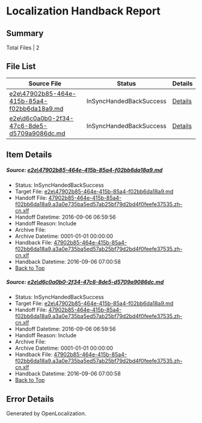 # <a name='report-top'></a> Localization Handback Report

## Summary
 Total Files | 2

## File List
 Source File | Status | Details 
 ----------- | ------ | ------- 
 [e2e\47902b85-464e-415b-85a4-f02bb6da18a9.md](https://github.com/OpenLocalizationTestOrg/ol-test0/blob/75618b0b456dd8e51f367c38288adfd2cac354f6/e2e/47902b85-464e-415b-85a4-f02bb6da18a9.md) | InSyncHandedBackSuccess | [Details](#3ac595bd1d8ca3412756c1b2e34ae5aa3b677f0e1)
 [e2e\d6c0a0b0-2f34-47c6-8de5-d5709a9086dc.md](https://github.com/OpenLocalizationTestOrg/ol-test0/blob/75618b0b456dd8e51f367c38288adfd2cac354f6/e2e/d6c0a0b0-2f34-47c6-8de5-d5709a9086dc.md) | InSyncHandedBackSuccess | [Details](#3ac595bd1d8ca3412756c1b2e34ae5aa3b677f0e3)

## Item Details
##### <a name='3ac595bd1d8ca3412756c1b2e34ae5aa3b677f0e1'></a> Source: [e2e\47902b85-464e-415b-85a4-f02bb6da18a9.md](https://github.com/OpenLocalizationTestOrg/ol-test0/blob/75618b0b456dd8e51f367c38288adfd2cac354f6/e2e/47902b85-464e-415b-85a4-f02bb6da18a9.md)
* Status: InSyncHandedBackSuccess
* Target File: [e2e\47902b85-464e-415b-85a4-f02bb6da18a9.md](https://github.com/OpenLocalizationTestOrg/ol-test0-zhcn/blob/5c1c469c29064ba1d18636069ccf99fbd6a178af/e2e/47902b85-464e-415b-85a4-f02bb6da18a9.md)
* Handoff File: [47902b85-464e-415b-85a4-f02bb6da18a9.a3a0e735ba5ed57ab25bf79d2bd4f0feefe37535.zh-cn.xlf](https://github.com/OpenLocalizationTestOrg/ol-test0-handoff/blob/e8544d44dbb5bbbcf8df491acc42cf958d786181/ol-handoff/OpenLocalizationTestOrg/ol-test0-zhcn/ci/ht/47902b85-464e-415b-85a4-f02bb6da18a9.a3a0e735ba5ed57ab25bf79d2bd4f0feefe37535.zh-cn.xlf)
* Handoff Datetime: 2016-09-06 06:59:56
* Handoff Reason: Include
* Archive File: 
* Archive Datetime: 0001-01-01 00:00:00
* Handback File: [47902b85-464e-415b-85a4-f02bb6da18a9.a3a0e735ba5ed57ab25bf79d2bd4f0feefe37535.zh-cn.xlf](https://github.com/OpenLocalizationTestOrg/ol-test0-handback/blob/8cbe3a385f0e0e3a62c3adcd37747e2aa418265b/ol-handback/OpenLocalizationTestOrg/ol-test0-zhcn/ci/ht/47902b85-464e-415b-85a4-f02bb6da18a9.a3a0e735ba5ed57ab25bf79d2bd4f0feefe37535.zh-cn.xlf)
* Handback Datetime: 2016-09-06 07:00:58
* [Back to Top](#report-top)

##### <a name='3ac595bd1d8ca3412756c1b2e34ae5aa3b677f0e3'></a> Source: [e2e\d6c0a0b0-2f34-47c6-8de5-d5709a9086dc.md](https://github.com/OpenLocalizationTestOrg/ol-test0/blob/75618b0b456dd8e51f367c38288adfd2cac354f6/e2e/d6c0a0b0-2f34-47c6-8de5-d5709a9086dc.md)
* Status: InSyncHandedBackSuccess
* Target File: [e2e\47902b85-464e-415b-85a4-f02bb6da18a9.md](https://github.com/OpenLocalizationTestOrg/ol-test0-zhcn/blob/5c1c469c29064ba1d18636069ccf99fbd6a178af/e2e/47902b85-464e-415b-85a4-f02bb6da18a9.md)
* Handoff File: [47902b85-464e-415b-85a4-f02bb6da18a9.a3a0e735ba5ed57ab25bf79d2bd4f0feefe37535.zh-cn.xlf](https://github.com/OpenLocalizationTestOrg/ol-test0-handoff/blob/e8544d44dbb5bbbcf8df491acc42cf958d786181/ol-handoff/OpenLocalizationTestOrg/ol-test0-zhcn/ci/ht/47902b85-464e-415b-85a4-f02bb6da18a9.a3a0e735ba5ed57ab25bf79d2bd4f0feefe37535.zh-cn.xlf)
* Handoff Datetime: 2016-09-06 06:59:56
* Handoff Reason: Include
* Archive File: 
* Archive Datetime: 0001-01-01 00:00:00
* Handback File: [47902b85-464e-415b-85a4-f02bb6da18a9.a3a0e735ba5ed57ab25bf79d2bd4f0feefe37535.zh-cn.xlf](https://github.com/OpenLocalizationTestOrg/ol-test0-handback/blob/8cbe3a385f0e0e3a62c3adcd37747e2aa418265b/ol-handback/OpenLocalizationTestOrg/ol-test0-zhcn/ci/ht/47902b85-464e-415b-85a4-f02bb6da18a9.a3a0e735ba5ed57ab25bf79d2bd4f0feefe37535.zh-cn.xlf)
* Handback Datetime: 2016-09-06 07:00:58
* [Back to Top](#report-top)


## Error Details

Generated by OpenLocalization.
